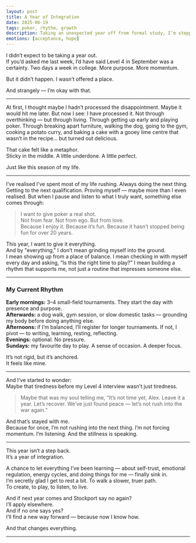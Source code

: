 ```yaml
---
layout: post
title: A Year of Integration
date: 2025-06-19
tags: poker, rhythm, growth
description: Taking an unexpected year off from formal study, I’m stepping into something deeper — a season of self-led integration.
emotions: [acceptance, hope]
---
```


I didn’t expect to be taking a year out.  
If you’d asked me last week, I’d have said Level 4 in September was a certainty. Two days a week in college. More purpose. More momentum.

But it didn’t happen. I wasn’t offered a place.

And strangely — I’m okay with that.

---

At first, I thought maybe I hadn’t processed the disappointment. Maybe it would hit me later. But now I see: I have processed it. Not through overthinking — but through living. Through getting up early and playing poker. Through breaking apart furniture, walking the dog, going to the gym, cooking a potato curry, and baking a cake with a gooey lime centre that wasn’t in the recipe… but turned out delicious.

That cake felt like a metaphor.  
Sticky in the middle. A little underdone. A little perfect.

Just like this season of my life.

---

I’ve realised I’ve spent most of my life rushing. Always doing the next thing. Getting to the next qualification. Proving myself — maybe more than I even realised. But when I pause and listen to what I truly want, something else comes through:

> I want to give poker a real shot.  
> Not from fear. Not from ego. But from love.  
> Because I enjoy it. Because it’s fun. Because it hasn’t stopped being fun for over 20 years.

This year, I want to give it everything.  
And by "everything," I don’t mean grinding myself into the ground.  
I mean showing up from a place of balance. I mean checking in with myself every day and asking, “Is this the right time to play?” I mean building a rhythm that supports me, not just a routine that impresses someone else.

---

### My Current Rhythm

**Early mornings:** 3–4 small-field tournaments. They start the day with presence and purpose.  
**Afterwards:** a dog walk, gym session, or slow domestic tasks — grounding my body before doing anything else.  
**Afternoons:** if I’m balanced, I’ll register for longer tournaments. If not, I pivot — to writing, learning, resting, reflecting.  
**Evenings:** optional. No pressure.  
**Sundays:** my favourite day to play. A sense of occasion. A deeper focus.

It’s not rigid, but it’s anchored.  
It feels like mine.

---

And I’ve started to wonder:  
Maybe that tiredness before my Level 4 interview wasn’t just tiredness.

> Maybe that was my soul telling me, “It’s not time yet, Alex. Leave it a year. Let’s recover. We’ve just found peace — let’s not rush into the war again.”

And that’s stayed with me.  
Because for once, I’m not rushing into the next thing. I’m not forcing momentum. I’m listening. And the stillness is speaking.

---

This year isn’t a step back.  
It’s a year of integration.

A chance to let everything I’ve been learning — about self-trust, emotional regulation, energy cycles, and doing things for me — finally sink in.  
I’m secretly glad I get to rest a bit. To walk a slower, truer path.  
To create, to play, to listen, to live.

And if next year comes and Stockport say no again?  
I’ll apply elsewhere.  
And if no one says yes?  
I’ll find a new way forward — because now I know how.

And that changes everything.

---